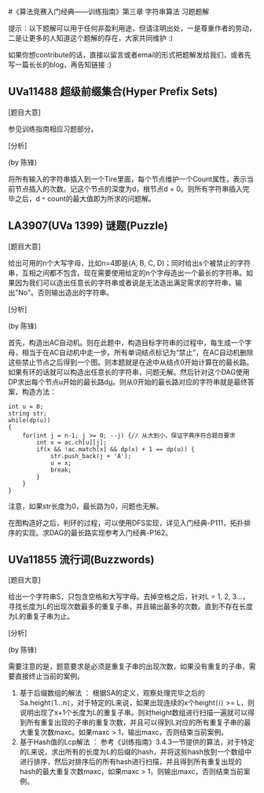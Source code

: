#《算法竞赛入门经典——训练指南》第三章 字符串算法 习题题解

提示：以下题解可以用于任何非盈利用途，但请注明出处，一是尊重作者的劳动，二是让更多的人知道这个题解的存在，大家共同维护 :)

如果你想contribute的话，直接以留言或者email的形式把题解发给我们，或者先写一篇长长的blog，再告知链接 :)

## UVa11488 超级前缀集合(Hyper Prefix Sets) ##

[题目大意]

参见训练指南相应习题部分。

[分析]

(by 陈锋)

将所有输入的字符串插入到一个Tire里面，每个节点维护一个Count属性，表示当前节点插入的次数。记这个节点的深度为d，根节点d = 0。则所有字符串插入完毕之后，d `*` count的最大值即为所求的问题解。

## LA3907(UVa 1399) 谜题(Puzzle) ##

[题目大意]

给出可用的n个大写字母，比如n=4即是(A, B, C, D)；同时给出s个被禁止的字符串，互相之间都不包含。现在需要使用给定的n个字母造出一个最长的字符串。如果因为我们可以造出任意长的字符串或者说是无法造出满足需求的字符串，输出"No"。否则输出造出的字符串。

[分析]

(by 陈锋)

首先，构造出AC自动机。则在此题中，构造目标字符串的过程中，每生成一个字母，相当于在AC自动机中走一步。所有单词结点标记为“禁止”，在AC自动机删除这些禁止节点之后得到一个图。则本题就是在途中从结点0开始计算在的最长路。如果有环的话就可以构造出任意长的字符串，问题无解。然后针对这个DAG使用DP求出每个节点u开始的最长路d[u](u.md)。则从0开始的最长路对应的字符串就是最终答案，构造方法：
```
int u = 0;
string str;
while(dp(u))
{
    for(int j = n-1; j >= 0; --j) {// 从大到小，保证字典序符合题目要求
        int x = ac.ch[u][j];
        if(x && !ac.match[x] && dp(x) + 1 == dp(u)) {
            str.push_back(j + 'A');
            u = x;
            break;
        }
    }
}
```

注意，如果str长度为0，最长路为0，问题也无解。

在图构造好之后，判环的过程，可以使用DFS实现，详见入门经典-P111，拓扑排序的实现。求DAG的最长路实现参考入门经典-P162。

## UVa11855 流行词(Buzzwords) ##

[题目大意]

给出一个字符串S，只包含空格和大写字母。去掉空格之后，针对L = 1, 2, 3...，寻找长度为L的出现次数最多的重复子串，并且输出最多的次数。直到不存在长度为L的重复子串为止。

[分析]

(by 陈锋)

需要注意的是，题意要求是必须是重复子串的出现次数，如果没有重复的子串，需要直接终止当前的案例。

  1. 基于后缀数组的解法 ： 根据SA的定义，观察处理完毕之后的Sa.height`[`1...n`]`，对于特定的L来说，如果出现连续的x个height`[`i`]` >= L，则说明出现了x+1个长度为L的重复子串。则对height数组进行扫描一遍就可以得到所有重复出现的子串的重复次数，并且可以得到L对应的所有重复子串的最大重复次数maxc。如果maxc > 1，输出maxc，否则结束当前案例。
  1. 基于Hash值的Lcp解法 ： 参考《训练指南》3.4.3一节提供的算法，对于特定的L来说，求出所有的长度为L的后缀的hash，并将这些hash放到一个数组中进行排序，然后对排序后的所有hash进行扫描，并且得到所有重复出现的hash的最大重复次数maxc，如果maxc > 1，则输出maxc，否则结束当前案例。
